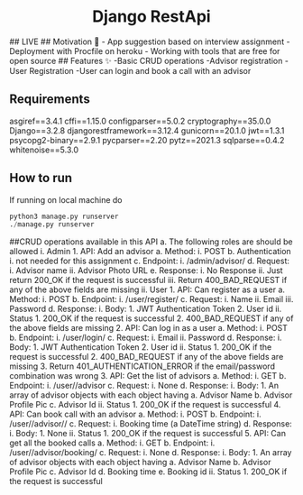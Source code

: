 <h1 align="center">Django RestApi</h1>
## LIVE
<https://restapi-rishi.herokuapp.com>
## Motivation 🎯
- App suggestion based on interview assignment
- Deployment with Procfile on heroku
- Working with tools that are free for open source
## Features ✨
-Basic CRUD operations 
-Advisor registration
-User Registration
-User can login and book a call with an advisor

## Requirements

asgiref==3.4.1
cffi==1.15.0
configparser==5.0.2
cryptography==35.0.0
Django==3.2.8
djangorestframework==3.12.4
gunicorn==20.1.0
jwt==1.3.1
psycopg2-binary==2.9.1
pycparser==2.20
pytz==2021.3
sqlparse==0.4.2
whitenoise==5.3.0

## How to run

If running on local machine do

```python
python3 manage.py runserver
./manage.py runserver
``` 
##CRUD operations available in this API
a. The following roles are should be allowed 
i. Admin
    1. API: Add an advisor
         a. Method:
            i. POST
         b. Authentication
            i. not needed for this assignment 
        c. Endpoint:
            i. /admin/advisor/ 
        d. Request:
            i. Advisor name
            ii. Advisor Photo URL
        e. Response:
            i. No Response
            ii. Just return 200_OK if the request is successful
            iii. Return 400_BAD_REQUEST if any of the above
                fields are missing
ii. User
    1. API: Can register as a user
        a. Method:
            i. POST
        b. Endpoint:
            i. /user/register/
        c. Request:
            i. Name
            ii. Email
            iii. Password
        d. Response:
            i. Body:
                1. JWT Authentication Token
                2. User id
            ii. Status
                1. 200_OK if the request is successful
                2. 400_BAD_REQUEST if any of the above
                fields are missing
    2. API: Can log in as a user
         a. Method:
            i. POST
         b. Endpoint:
            i. /user/login/
        c. Request:
            i. Email
            ii. Password
        d. Response:
            i. Body:
                1. JWT Authentication Token
                2. User id
            ii. Status
                1. 200_OK if  the request is successful
                2. 400_BAD_REQUEST if any of the above
                fields are missing
                3. Return
                401_AUTHENTICATION_ERROR if the
                email/password combination was wrong
    3. API: Get the list of advisors
        a. Method:
            i. GET
        b. Endpoint:
            i. /user/<user-id>/advisor
        c. Request:
            i. None
        d. Response:
            i. Body:
                1. An array of advisor objects with each object having
                    a. Advisor Name
                    b. Advisor Profile Pic
                    c. Advisor Id
            ii. Status
                1. 200_OK if the request is successful
    4. API: Can book call with an advisor 
        a. Method:
            i. POST 
        b. Endpoint:
            i. /user/<user-id>/advisor/<advisor-id>/ 
        c. Request:
            i. Booking time (a DateTime string) 
        d. Response:
            i. Body:
                1. None
            ii. Status
                1. 200_OK if the request is successful
    5. API: Can get all the booked calls 
        a. Method:
            i. GET 
        b. Endpoint:
            i. /user/<user-id>/advisor/booking/ 
        c. Request:
            i. None 
        d. Response:
            i. Body:
                1. An array of advisor objects with each object having
                    a. Advisor Name
                    b. Advisor Profile Pic
                    c. Advisor Id
                    d. Booking time
                    e. Booking id
            ii. Status
                1. 200_OK if the request is successful
         



